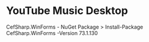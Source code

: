 # YouTube Music Desktop

CefSharp.WinForms - NuGet Package > Install-Package CefSharp.WinForms -Version 73.1.130
